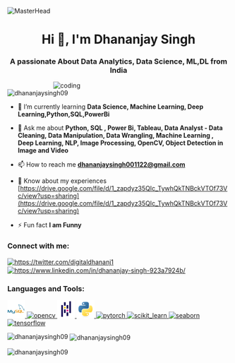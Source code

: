 ![MasterHead](https://blogger.googleusercontent.com/img/b/R29vZ2xl/AVvXsEg91Br4OhPKydL1eEVxN4q-S1G8oE-cAN-CG5AzPNptMZXW6lcAzvEeCOvBxCD4l_WAC_Z9Jrde4htpNt6EwF9xVBflbCwfua0lE7g8rqCatxt7KAhNrjBKUytTxuGdqveacafnwzEV_m6EM6ayAvw_X1cs3-rAEtCMy2LkENK7NEGHmTwMiiTWtGRB2g/s16000/Digital%20Dhananjay%20(9).png)

<h1 align="center">Hi 👋, I'm Dhananjay Singh</h1>
<h3 align="center">A passionate About Data Analytics, Data Science, ML,DL from India</h3>

<img align="right" alt="coding" width="400" src="https://camo.githubusercontent.com/5ddf73ad3a205111cf8c686f687fc216c2946a75005718c8da5b837ad9de78c9/68747470733a2f2f7468756d62732e6766796361742e636f6d2f4576696c4e657874446576696c666973682d736d616c6c2e676966">


<p align="left"> <img src="https://komarev.com/ghpvc/?username=dhananjaysingh09&label=Profile%20views&color=0e75b6&style=flat" alt="dhananjaysingh09" /> </p>

- 🌱 I’m currently learning **Data Science, Machine Learning, Deep Learning,Python,SQL,PowerBi**

- 💬 Ask me about **Python, SQL , Power Bi, Tableau, Data Analyst - Data Cleaning, Data Manipulation, Data Wrangling, Machine Learning , Deep Learning, NLP, Image Processing, OpenCV, Object Detection in Image and Video**

- 📫 How to reach me **dhananjaysingh001122@gmail.com**

- 📄 Know about my experiences [https://drive.google.com/file/d/1_zapdyz35Qlc_TywhQkTNBckVTOf73Vc/view?usp=sharing](https://drive.google.com/file/d/1_zapdyz35Qlc_TywhQkTNBckVTOf73Vc/view?usp=sharing)

- ⚡ Fun fact **I am Funny**

<h3 align="left">Connect with me:</h3>
<p align="left">
<a href="https://twitter.com/https://twitter.com/digitaldhananj1" target="blank"><img align="center" src="https://raw.githubusercontent.com/rahuldkjain/github-profile-readme-generator/master/src/images/icons/Social/twitter.svg" alt="https://twitter.com/digitaldhananj1" height="30" width="40" /></a>
<a href="https://linkedin.com/in/https://www.linkedin.com/in/dhananjay-singh-923a7924b/" target="blank"><img align="center" src="https://raw.githubusercontent.com/rahuldkjain/github-profile-readme-generator/master/src/images/icons/Social/linked-in-alt.svg" alt="https://www.linkedin.com/in/dhananjay-singh-923a7924b/" height="30" width="40" /></a>
</p>

<h3 align="left">Languages and Tools:</h3>
<p align="left"> <a href="https://www.mysql.com/" target="_blank" rel="noreferrer"> <img src="https://raw.githubusercontent.com/devicons/devicon/master/icons/mysql/mysql-original-wordmark.svg" alt="mysql" width="40" height="40"/> </a> <a href="https://opencv.org/" target="_blank" rel="noreferrer"> <img src="https://www.vectorlogo.zone/logos/opencv/opencv-icon.svg" alt="opencv" width="40" height="40"/> </a> <a href="https://pandas.pydata.org/" target="_blank" rel="noreferrer"> <img src="https://raw.githubusercontent.com/devicons/devicon/2ae2a900d2f041da66e950e4d48052658d850630/icons/pandas/pandas-original.svg" alt="pandas" width="40" height="40"/> </a> <a href="https://www.python.org" target="_blank" rel="noreferrer"> <img src="https://raw.githubusercontent.com/devicons/devicon/master/icons/python/python-original.svg" alt="python" width="40" height="40"/> </a> <a href="https://pytorch.org/" target="_blank" rel="noreferrer"> <img src="https://www.vectorlogo.zone/logos/pytorch/pytorch-icon.svg" alt="pytorch" width="40" height="40"/> </a> <a href="https://scikit-learn.org/" target="_blank" rel="noreferrer"> <img src="https://upload.wikimedia.org/wikipedia/commons/0/05/Scikit_learn_logo_small.svg" alt="scikit_learn" width="40" height="40"/> </a> <a href="https://seaborn.pydata.org/" target="_blank" rel="noreferrer"> <img src="https://seaborn.pydata.org/_images/logo-mark-lightbg.svg" alt="seaborn" width="40" height="40"/> </a> <a href="https://www.tensorflow.org" target="_blank" rel="noreferrer"> <img src="https://www.vectorlogo.zone/logos/tensorflow/tensorflow-icon.svg" alt="tensorflow" width="40" height="40"/> </a> </p>

<p><img align="left" src="https://github-readme-stats.vercel.app/api/top-langs?username=dhananjaysingh09&show_icons=true&locale=en&layout=compact" alt="dhananjaysingh09" /></p>

<p>&nbsp;<img align="center" src="https://github-readme-stats.vercel.app/api?username=dhananjaysingh09&show_icons=true&locale=en" alt="dhananjaysingh09" /></p>

<p><img align="center" src="https://github-readme-streak-stats.herokuapp.com/?user=dhananjaysingh09&" alt="dhananjaysingh09" /></p>
